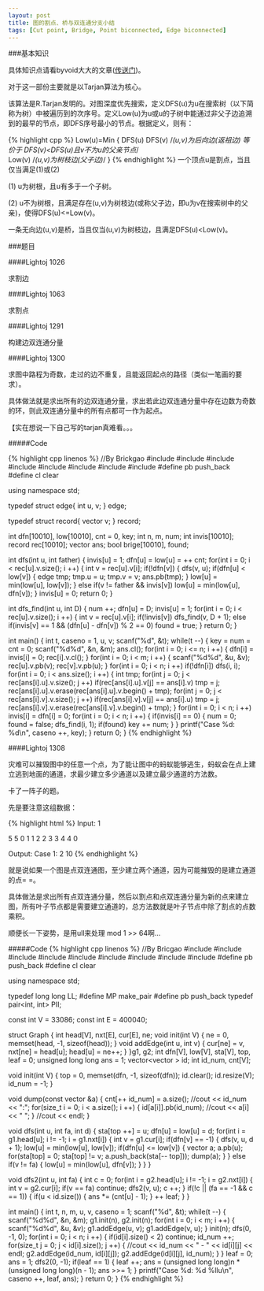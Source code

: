 ```yaml
---
layout: post
title: 图的割点、桥与双连通分支小结
tags: [Cut point, Bridge, Point biconnected, Edge biconnected]
---
```


###基本知识

具体知识点请看byvoid大大的文章(<a href = "http://www.byvoid.com/blog/biconnect/">传送门</a>)。

对于这一部份主要就是以Tarjan算法为核心。

该算法是R.Tarjan发明的。对图深度优先搜索，定义DFS(u)为u在搜索树（以下简称为树）中被遍历到的次序号。定义Low(u)为u或u的子树中能通过非父子边追溯到的最早的节点，即DFS序号最小的节点。根据定义，则有：


{% highlight cpp %}
Low(u)=Min
{
	DFS(u)
	DFS(v) /*(u,v)为后向边(返祖边) 等价于 DFS(v)<DFS(u)且v不为u的父亲节点*/	
	Low(v) /*(u,v)为树枝边(父子边)*/
}
{% endhighlight %}
一个顶点u是割点，当且仅当满足(1)或(2)

(1) u为树根，且u有多于一个子树。

(2) u不为树根，且满足存在(u,v)为树枝边(或称父子边，即u为v在搜索树中的父亲)，使得DFS(u)<=Low(v)。

一条无向边(u,v)是桥，当且仅当(u,v)为树枝边，且满足DFS(u)<Low(v)。

###题目

####Lightoj 1026

求割边

####Lightoj 1063

求割点

####Lightoj 1291

构建边双连通分量

####Lightoj 1300

求图中路程为奇数，走过的边不重复，且能返回起点的路径（类似一笔画的要求）。

具体做法就是求出所有的边双连通分量，求出若此边双连通分量中存在边数为奇数的环，则此双连通分量中的所有点都可一作为起点。

【实在想说一下自己写的tarjan真难看。。。

#####Code

{% highlight cpp linenos %}
//By Brickgao
#include <iostream>
#include <cstdio>
#include <cstring>
#include <cmath>
#include <cstdlib>
#include <algorithm>
#include <vector>
#include <stack>
#define pb push_back
#define cl clear

using namespace std;

typedef struct edge{
    int u, v;
} edge;

typedef struct record{
    vector <int> v;
} record;

int dfn[10010], low[10010], cnt = 0, key;
int n, m, num;
int invis[10010];
record rec[10010];
vector <edge> ans;
bool brige[10010], found;

int dfs(int u, int father)
{
	invis[u] = 1;
	dfn[u] = low[u] = ++ cnt;
	for(int i = 0; i < rec[u].v.size(); i ++)
	{
		int v = rec[u].v[i];
		if(!dfn[v])
		{
			dfs(v, u);
			if(dfn[u] < low[v])
            {
                edge tmp;
                tmp.u = u; tmp.v = v;
                ans.pb(tmp);
            }
			low[u] = min(low[u], low[v]);
		}
		else if(v != father && invis[v])
			low[u] = min(low[u], dfn[v]);
	}
	invis[u] = 0;
	return 0;
}

int dfs_find(int u, int D)
{
    num ++;
    dfn[u] = D;
    invis[u] = 1;
    for(int i = 0; i < rec[u].v.size(); i ++)
    {
        int v = rec[u].v[i];
        if(!invis[v])
            dfs_find(v, D + 1);
        else
            if(invis[v] == 1 && (dfn[u] - dfn[v]) % 2 == 0)
                found = true;
    }
    return 0;
}

int main()
{
    int t, caseno = 1, u, v;
    scanf("%d", &t);
    while(t --)
    {
        key = num = cnt = 0;
        scanf("%d%d", &n, &m);
        ans.cl();
        for(int i = 0; i <= n; i ++)
        {
            dfn[i] = invis[i] = 0;
            rec[i].v.cl();
        }
        for(int i = 0; i < m; i ++)
        {
            scanf("%d%d", &u, &v);
            rec[u].v.pb(v);
            rec[v].v.pb(u);
        }
        for(int i = 0; i < n; i ++)
            if(!dfn[i])
                dfs(i, i);
        for(int i = 0; i < ans.size(); i ++)
        {
            int tmp;
            for(int j = 0; j < rec[ans[i].u].v.size(); j ++)
                if(rec[ans[i].u].v[j] == ans[i].v)
                    tmp = j;
            rec[ans[i].u].v.erase(rec[ans[i].u].v.begin() + tmp);
            for(int j = 0; j < rec[ans[i].v].v.size(); j ++)
                if(rec[ans[i].v].v[j] == ans[i].u)
                    tmp = j;
            rec[ans[i].v].v.erase(rec[ans[i].v].v.begin() + tmp);
        }
        for(int i = 0; i < n; i ++)
            invis[i] = dfn[i] = 0;
        for(int i = 0; i < n; i ++)
        {
            if(invis[i] == 0)
            {
                num = 0;
                found = false;
                dfs_find(i, 1);
                if(found)   key += num;
            }
        }
        printf("Case %d: %d\n", caseno ++, key);
    }
    return 0;
}
{% endhighlight %}

####Lightoj 1308

灾难可以摧毁图中的任意一个点，为了能让图中的蚂蚁能够逃生，蚂蚁会在点上建立逃到地面的通道，求最少建立多少通道以及建立最少通道的方法数。

卡了一阵子的题。

先是要注意这组数据：

{% highlight html %}
Input:
1

5 5
0 1
1 2
2 3
3 4
4 0

Output:
Case 1: 2 10
{% endhighlight %}

就是说如果一个图是点双连通图，至少建立两个通道，因为可能摧毁的是建立通道的点= =。

具体做法是求出所有点双连通分量，然后以割点和点双连通分量为新的点来建立图，所有叶子节点都是需要建立通道的，总方法数就是叶子节点中除了割点的点数乘积。

顺便长一下姿势，是用ull来处理 mod 1 >> 64啊...

#####Code
{% highlight cpp linenos %}
//By Bricgao
#include <iostream>
#include <cstdio>
#include <cstring>
#include <cmath>
#include <cstdlib>
#include <algorithm>
#include <vector>
#include <set>
#include <stack>
#define pb push_back
#define cl clear

using namespace std;

typedef long long LL;
#define MP make_pair
#define pb push_back
typedef pair<int, int> PII;

const int V = 33086;
const int E = 400040;

struct Graph
{
    int head[V], nxt[E], cur[E], ne;
    void init(int V)
    {
        ne = 0, memset(head, -1, sizeof(head));
    }
    void addEdge(int u, int v)
    {
        cur[ne] = v, nxt[ne] = head[u];
        head[u] = ne++;
    }
}g1, g2;
int dfn[V], low[V], sta[V], top, leaf = 0;
unsigned long long ans = 1;
vector<vector<int> > id;
int id_num, cnt[V];

void init(int V)
{
    top = 0, memset(dfn, -1, sizeof(dfn));
    id.clear();
    id.resize(V);
    id_num = -1;
}

void dump(const vector<int> &a)
{
    cnt[++ id_num] = a.size();
    //cout << id_num << ":";
    for(size_t i = 0; i < a.size(); i ++)
    {
        id[a[i]].pb(id_num);
        //cout << a[i] << " ";
    }
    //cout << endl;
}

void dfs(int u, int fa, int d)
{
    sta[top ++] = u;
    dfn[u] = low[u] = d;
    for(int i = g1.head[u]; i != -1; i = g1.nxt[i])
    {
        int v = g1.cur[i];
        if(dfn[v] == -1)
        {
            dfs(v, u, d + 1);
            low[u] = min(low[u], low[v]);
            if(dfn[u] <= low[v])
            {
                vector<int> a;
                a.pb(u);
                for(sta[top] = 0; sta[top] != v; a.push_back(sta[-- top]));
                dump(a);
            }
        }
        else if(v != fa)
            {
                low[u] = min(low[u], dfn[v]);
            }
    }
}

void dfs2(int u, int fa)
{
    int c = 0;
    for(int i = g2.head[u]; i != -1; i = g2.nxt[i])
    {
        int v = g2.cur[i];
        if(v == fa) continue;
        dfs2(v, u);
        c ++;
    }
    if(!c || (fa == -1 && c == 1))
    {
        if(u < id.size())
        {
            ans *= (cnt[u] - 1);
        }
        ++ leaf;
    }
}

int main()
{
    int t, n, m, u, v, caseno = 1;
    scanf("%d", &t);
	while(t --)
	{
    	scanf("%d%d", &n, &m);
		g1.init(n), g2.init(n);
		for(int i = 0; i < m; i ++)
		{
        	scanf("%d%d", &u, &v);
       		g1.addEdge(u, v);
        	g1.addEdge(v, u);
    	}
    	init(n);
    	dfs(0, -1, 0);
    	for(int i = 0; i < n; i ++)
    	{
        	if(id[i].size() < 2)    continue;
        	id_num ++;
        	for(size_t j = 0; j < id[i].size(); j ++)
        	{
            	//cout << id_num << " - " << id[i][j] << endl;
            	g2.addEdge(id_num, id[i][j]);
            	g2.addEdge(id[i][j], id_num);
        	}
    	}
    	leaf = 0;
    	ans = 1;
    	dfs2(0, -1);
    	if(leaf == 1)
    	{
        	leaf ++;
        	ans = (unsigned long long)n * (unsigned long long)(n - 1);
        	ans >>= 1;
   	 	}
    	printf("Case %d: %d %llu\n", caseno ++, leaf, ans);
	}
	return 0;
}
{% endhighlight %}


